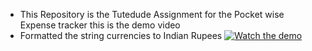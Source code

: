 - This Repository is the Tutedude Assignment for the Pocket wise Expense tracker this is the demo video
- Formatted the string currencies to Indian Rupees
[![Watch the demo](https://img.youtube.com/vi/ymycLcuLE84/0.jpg)](https://youtube.com/shorts/ymycLcuLE84?feature=share)

